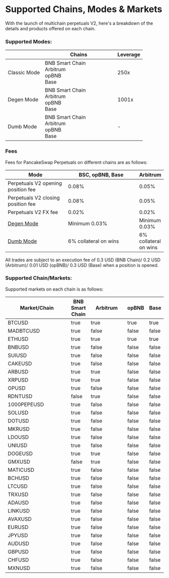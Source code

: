 # Supported Chains, Modes & Markets

With the launch of multichain perpetuals V2, here's a breakdown of the details and products offered on each chain.&#x20;

### Supported Modes:

<table><thead><tr><th></th><th width="215">Chains</th><th>Leverage</th></tr></thead><tbody><tr><td>Classic Mode</td><td>BNB Smart Chain<br>Arbitrum<br>opBNB<br>Base</td><td>250x</td></tr><tr><td>Degen Mode</td><td>BNB Smart Chain<br>Arbitrum<br>opBNB<br>Base</td><td>1001x</td></tr><tr><td>Dumb Mode</td><td>BNB Smart Chain<br>Arbitrum<br>opBNB<br>Base</td><td>-</td></tr></tbody></table>

### Fees

Fees for PancakeSwap Perpetuals on different chains are as follows:

<table><thead><tr><th width="201.33333333333331">Mode</th><th width="248">BSC, opBNB, Base</th><th>Arbitrum</th></tr></thead><tbody><tr><td>Perpetuals V2 opening position fee</td><td>0.08%</td><td>0.05%</td></tr><tr><td>Perpetuals V2 closing position fee</td><td>0.08%</td><td>0.05%</td></tr><tr><td>Perpetuals V2 FX fee</td><td>0.02%</td><td>0.02%</td></tr><tr><td><a href="degen-mode/">Degen Mode</a></td><td>Minimum 0.03%</td><td>Minimum 0.03%</td></tr><tr><td><a href="dumb-mode/">Dumb Mode</a></td><td>6% collateral on wins</td><td>6% collateral on wins</td></tr></tbody></table>

All trades are subject to an execution fee of 0.3 USD (BNB Chain)/ 0.2 USD (Arbitrum)/ 0.01 USD (opBNB)/ 0.3 USD (Base) when a position is opened.

### Supported Chain/Markets:

Supported markets on each chain is as follows:

<table><thead><tr><th width="210">Market/Chain</th><th data-type="checkbox">BNB Smart Chain</th><th width="111" data-type="checkbox">Arbitrum</th><th data-type="checkbox">opBNB</th><th data-type="checkbox">Base</th></tr></thead><tbody><tr><td>BTCUSD</td><td>true</td><td>true</td><td>true</td><td>true</td></tr><tr><td>MADBTCUSD</td><td>true</td><td>false</td><td>false</td><td>false</td></tr><tr><td>ETHUSD</td><td>true</td><td>true</td><td>true</td><td>true</td></tr><tr><td>BNBUSD</td><td>true</td><td>false</td><td>false</td><td>false</td></tr><tr><td>SUIUSD</td><td>true</td><td>false</td><td>false</td><td>false</td></tr><tr><td>CAKEUSD</td><td>true</td><td>false</td><td>false</td><td>false</td></tr><tr><td>ARBUSD</td><td>true</td><td>true</td><td>false</td><td>false</td></tr><tr><td>XRPUSD</td><td>true</td><td>true</td><td>false</td><td>false</td></tr><tr><td>OPUSD</td><td>true</td><td>false</td><td>false</td><td>false</td></tr><tr><td>RDNTUSD</td><td>false</td><td>true</td><td>false</td><td>false</td></tr><tr><td>1000PEPEUSD</td><td>true</td><td>false</td><td>false</td><td>false</td></tr><tr><td>SOLUSD</td><td>true</td><td>false</td><td>false</td><td>false</td></tr><tr><td>DOTUSD</td><td>true</td><td>false</td><td>false</td><td>false</td></tr><tr><td>MKRUSD</td><td>true</td><td>false</td><td>false</td><td>false</td></tr><tr><td>LDOUSD</td><td>true</td><td>false</td><td>false</td><td>false</td></tr><tr><td>UNIUSD</td><td>true</td><td>false</td><td>false</td><td>false</td></tr><tr><td>DOGEUSD</td><td>true</td><td>true</td><td>false</td><td>false</td></tr><tr><td>GMXUSD</td><td>false</td><td>true</td><td>false</td><td>false</td></tr><tr><td>MATICUSD</td><td>true</td><td>false</td><td>false</td><td>false</td></tr><tr><td>BCHUSD</td><td>true</td><td>false</td><td>false</td><td>false</td></tr><tr><td>LTCUSD</td><td>true</td><td>false</td><td>false</td><td>false</td></tr><tr><td>TRXUSD</td><td>true</td><td>false</td><td>false</td><td>false</td></tr><tr><td>ADAUSD</td><td>true</td><td>false</td><td>false</td><td>false</td></tr><tr><td>LINKUSD</td><td>true</td><td>false</td><td>false</td><td>false</td></tr><tr><td>AVAXUSD</td><td>true</td><td>false</td><td>false</td><td>false</td></tr><tr><td>EURUSD</td><td>true</td><td>false</td><td>false</td><td>false</td></tr><tr><td>JPYUSD</td><td>true</td><td>false</td><td>false</td><td>false</td></tr><tr><td>AUDUSD</td><td>true</td><td>false</td><td>false</td><td>false</td></tr><tr><td>GBPUSD</td><td>true</td><td>false</td><td>false</td><td>false</td></tr><tr><td>CHFUSD</td><td>true</td><td>false</td><td>false</td><td>false</td></tr><tr><td>MXNUSD</td><td>true</td><td>false</td><td>false</td><td>false</td></tr></tbody></table>
